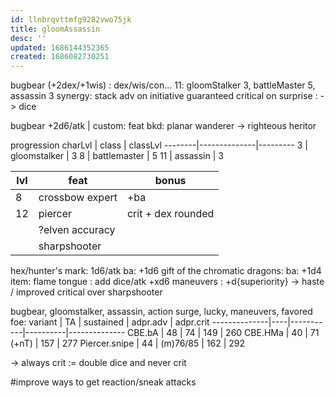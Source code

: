```yaml
---
id: llnbrqvttmfg9282vwo75jk
title: gloomAssassin
desc: ''
updated: 1686144352365
created: 1686082730251
---
```


bugbear (+2dex/+1wis) : dex/wis/con...
11: gloomStalker 3, battleMaster 5, assassin 3
synergy:
  stack adv on initiative
  guaranteed critical on surprise :
  -> dice

bugbear +2d6/atk | custom: feat
bkd: planar wanderer
  -> righteous heritor

progression
charLvl | class        | classLvl
--------|--------------|---------
3       | gloomstalker | 3
8       | battlemaster | 5
11      | assassin     | 3

lvl | feat            | bonus
----|-----------------|-------------------
8   | crossbow expert | +ba
12  | piercer         | crit + dex rounded
    | ?elven accuracy |
    | sharpshooter    |

hex/hunter's mark: 1d6/atk ba: +1d6
gift of the chromatic dragons: ba: +1d4
item: flame tongue : add dice/atk +xd6
maneuvers : +d{superiority}
-> haste / improved critical over sharpshooter

bugbear, gloomstalker, assassin, action surge, lucky, maneuvers, favored foe:
variant       | TA | sustained | adpr.adv | adpr.crit
--------------|----|-----------|----------|--------------
CBE.bA        | 48 | 74        | 149      | 260
CBE.HMa       | 40 | 71 (+nT)  | 157      | 277
Piercer.snipe | 44 | (m)76/85  | 162      | 292

-> always crit := double dice and never crit

#improve ways to get reaction/sneak attacks
